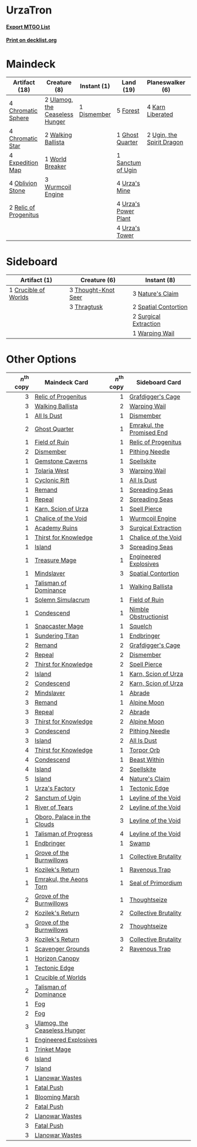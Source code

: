 # UrzaTron

#### [Export MTGO List](../collection/UrzaTron/UrzaTron.txt)
#### [Print on decklist.org](http://decklist.org/?deckmain=4%09Ancient%20Stirrings%0A4%09Chromatic%20Sphere%0A4%09Chromatic%20Star%0A1%09Dismember%0A4%09Expedition%20Map%0A5%09Forest%0A1%09Ghost%20Quarter%0A4%09Karn%20Liberated%0A4%09Oblivion%20Stone%0A2%09Relic%20of%20Progenitus%0A1%09Sanctum%20of%20Ugin%0A4%09Sylvan%20Scrying%0A2%09Ugin,%20the%20Spirit%20Dragon%0A2%09Ulamog,%20the%20Ceaseless%20Hunger%0A4%09Urza's%20Mine%0A4%09Urza's%20Power%20Plant%0A4%09Urza's%20Tower%0A2%09Walking%20Ballista%0A1%09World%20Breaker%0A3%09Wurmcoil%20Engine&deckside=1%09Crucible%20of%20Worlds%0A3%09Nature's%20Claim%0A2%09Spatial%20Contortion%0A2%09Surgical%20Extraction%0A3%09Thought-Knot%20Seer%0A3%09Thragtusk%0A1%09Warping%20Wail)
# Maindeck

|                                         Artifact (18)                                          |                                              Creature (8)                                               |                                     Instant (1)                                      |                                           Land (19)                                           |                                          Planeswalker (6)                                          |                                         Sorcery (8)                                          |
|------------------------------------------------------------------------------------------------|---------------------------------------------------------------------------------------------------------|--------------------------------------------------------------------------------------|-----------------------------------------------------------------------------------------------|----------------------------------------------------------------------------------------------------|----------------------------------------------------------------------------------------------|
|4 [Chromatic Sphere](http://gatherer.wizards.com/Pages/Card/Details.aspx?multiverseid=46046)    |2 [Ulamog, the Ceaseless Hunger](http://gatherer.wizards.com/Pages/Card/Details.aspx?multiverseid=402079)|1 [Dismember](http://gatherer.wizards.com/Pages/Card/Details.aspx?multiverseid=397830)|5 [Forest](http://gatherer.wizards.com/Pages/Card/Details.aspx?multiverseid=439605)            |4 [Karn Liberated](http://gatherer.wizards.com/Pages/Card/Details.aspx?multiverseid=397828)         |4 [Ancient Stirrings](http://gatherer.wizards.com/Pages/Card/Details.aspx?multiverseid=442148)|
|4 [Chromatic Star](http://gatherer.wizards.com/Pages/Card/Details.aspx?multiverseid=118891)     |2 [Walking Ballista](http://gatherer.wizards.com/Pages/Card/Details.aspx?multiverseid=423848)            |                                                                                      |1 [Ghost Quarter](http://gatherer.wizards.com/Pages/Card/Details.aspx?multiverseid=430470)     |2 [Ugin, the Spirit Dragon](http://gatherer.wizards.com/Pages/Card/Details.aspx?multiverseid=394086)|4 [Sylvan Scrying](http://gatherer.wizards.com/Pages/Card/Details.aspx?multiverseid=49529)    |
|4 [Expedition Map](http://gatherer.wizards.com/Pages/Card/Details.aspx?multiverseid=397742)     |1 [World Breaker](http://gatherer.wizards.com/Pages/Card/Details.aspx?multiverseid=407636)               |                                                                                      |1 [Sanctum of Ugin](http://gatherer.wizards.com/Pages/Card/Details.aspx?multiverseid=402022)   |                                                                                                    |                                                                                              |
|4 [Oblivion Stone](http://gatherer.wizards.com/Pages/Card/Details.aspx?multiverseid=438789)     |3 [Wurmcoil Engine](http://gatherer.wizards.com/Pages/Card/Details.aspx?multiverseid=425825)             |                                                                                      |4 [Urza's Mine](http://gatherer.wizards.com/Pages/Card/Details.aspx?multiverseid=220947)       |                                                                                                    |                                                                                              |
|2 [Relic of Progenitus](http://gatherer.wizards.com/Pages/Card/Details.aspx?multiverseid=205326)|                                                                                                         |                                                                                      |4 [Urza's Power Plant](http://gatherer.wizards.com/Pages/Card/Details.aspx?multiverseid=220951)|                                                                                                    |                                                                                              |
|                                                                                                |                                                                                                         |                                                                                      |4 [Urza's Tower](http://gatherer.wizards.com/Pages/Card/Details.aspx?multiverseid=220955)      |                                                                                                    |                                                                                              |


# Sideboard

|                                         Artifact (1)                                          |                                         Creature (6)                                         |                                          Instant (8)                                           |
|-----------------------------------------------------------------------------------------------|----------------------------------------------------------------------------------------------|------------------------------------------------------------------------------------------------|
|1 [Crucible of Worlds](http://gatherer.wizards.com/Pages/Card/Details.aspx?multiverseid=420598)|3 [Thought-Knot Seer](http://gatherer.wizards.com/Pages/Card/Details.aspx?multiverseid=407519)|3 [Nature's Claim](http://gatherer.wizards.com/Pages/Card/Details.aspx?multiverseid=438743)     |
|                                                                                               |3 [Thragtusk](http://gatherer.wizards.com/Pages/Card/Details.aspx?multiverseid=425968)        |2 [Spatial Contortion](http://gatherer.wizards.com/Pages/Card/Details.aspx?multiverseid=407518) |
|                                                                                               |                                                                                              |2 [Surgical Extraction](http://gatherer.wizards.com/Pages/Card/Details.aspx?multiverseid=397706)|
|                                                                                               |                                                                                              |1 [Warping Wail](http://gatherer.wizards.com/Pages/Card/Details.aspx?multiverseid=407522)       |


# Other Options

|*n*<sup>th</sup> copy|                                             Maindeck Card                                             |*n*<sup>th</sup> copy|                                           Sideboard Card                                           |
|--------------------:|-------------------------------------------------------------------------------------------------------|--------------------:|----------------------------------------------------------------------------------------------------|
|                    3|[Relic of Progenitus](http://gatherer.wizards.com/Pages/Card/Details.aspx?multiverseid=205326)         |                    1|[Grafdigger's Cage](http://gatherer.wizards.com/Pages/Card/Details.aspx?multiverseid=426046)        |
|                    3|[Walking Ballista](http://gatherer.wizards.com/Pages/Card/Details.aspx?multiverseid=423848)            |                    2|[Warping Wail](http://gatherer.wizards.com/Pages/Card/Details.aspx?multiverseid=407522)             |
|                    1|[All Is Dust](http://gatherer.wizards.com/Pages/Card/Details.aspx?multiverseid=397750)                 |                    1|[Dismember](http://gatherer.wizards.com/Pages/Card/Details.aspx?multiverseid=397830)                |
|                    2|[Ghost Quarter](http://gatherer.wizards.com/Pages/Card/Details.aspx?multiverseid=430470)               |                    1|[Emrakul, the Promised End](http://gatherer.wizards.com/Pages/Card/Details.aspx?multiverseid=414295)|
|                    1|[Field of Ruin](http://gatherer.wizards.com/Pages/Card/Details.aspx?multiverseid=435415)               |                    1|[Relic of Progenitus](http://gatherer.wizards.com/Pages/Card/Details.aspx?multiverseid=205326)      |
|                    2|[Dismember](http://gatherer.wizards.com/Pages/Card/Details.aspx?multiverseid=397830)                   |                    1|[Pithing Needle](http://gatherer.wizards.com/Pages/Card/Details.aspx?multiverseid=425815)           |
|                    1|[Gemstone Caverns](http://gatherer.wizards.com/Pages/Card/Details.aspx?multiverseid=122094)            |                    1|[Spellskite](http://gatherer.wizards.com/Pages/Card/Details.aspx?multiverseid=397743)               |
|                    1|[Tolaria West](http://gatherer.wizards.com/Pages/Card/Details.aspx?multiverseid=416755)                |                    3|[Warping Wail](http://gatherer.wizards.com/Pages/Card/Details.aspx?multiverseid=407522)             |
|                    1|[Cyclonic Rift](http://gatherer.wizards.com/Pages/Card/Details.aspx?multiverseid=425860)               |                    1|[All Is Dust](http://gatherer.wizards.com/Pages/Card/Details.aspx?multiverseid=397750)              |
|                    1|[Remand](http://gatherer.wizards.com/Pages/Card/Details.aspx?multiverseid=397881)                      |                    1|[Spreading Seas](http://gatherer.wizards.com/Pages/Card/Details.aspx?multiverseid=190405)           |
|                    1|[Repeal](http://gatherer.wizards.com/Pages/Card/Details.aspx?multiverseid=397667)                      |                    2|[Spreading Seas](http://gatherer.wizards.com/Pages/Card/Details.aspx?multiverseid=190405)           |
|                    1|[Karn, Scion of Urza](http://gatherer.wizards.com/Pages/Card/Details.aspx?multiverseid=442889)         |                    1|[Spell Pierce](http://gatherer.wizards.com/Pages/Card/Details.aspx?multiverseid=425876)             |
|                    1|[Chalice of the Void](http://gatherer.wizards.com/Pages/Card/Details.aspx?multiverseid=370411)         |                    1|[Wurmcoil Engine](http://gatherer.wizards.com/Pages/Card/Details.aspx?multiverseid=425825)          |
|                    1|[Academy Ruins](http://gatherer.wizards.com/Pages/Card/Details.aspx?multiverseid=370424)               |                    3|[Surgical Extraction](http://gatherer.wizards.com/Pages/Card/Details.aspx?multiverseid=397706)      |
|                    1|[Thirst for Knowledge](http://gatherer.wizards.com/Pages/Card/Details.aspx?multiverseid=205311)        |                    1|[Chalice of the Void](http://gatherer.wizards.com/Pages/Card/Details.aspx?multiverseid=370411)      |
|                    1|[Island](http://gatherer.wizards.com/Pages/Card/Details.aspx?multiverseid=439602)                      |                    3|[Spreading Seas](http://gatherer.wizards.com/Pages/Card/Details.aspx?multiverseid=190405)           |
|                    1|[Treasure Mage](http://gatherer.wizards.com/Pages/Card/Details.aspx?multiverseid=442776)               |                    1|[Engineered Explosives](http://gatherer.wizards.com/Pages/Card/Details.aspx?multiverseid=370549)    |
|                    1|[Mindslaver](http://gatherer.wizards.com/Pages/Card/Details.aspx?multiverseid=209044)                  |                    3|[Spatial Contortion](http://gatherer.wizards.com/Pages/Card/Details.aspx?multiverseid=407518)       |
|                    1|[Talisman of Dominance](http://gatherer.wizards.com/Pages/Card/Details.aspx?multiverseid=430629)       |                    1|[Walking Ballista](http://gatherer.wizards.com/Pages/Card/Details.aspx?multiverseid=423848)         |
|                    1|[Solemn Simulacrum](http://gatherer.wizards.com/Pages/Card/Details.aspx?multiverseid=420612)           |                    1|[Field of Ruin](http://gatherer.wizards.com/Pages/Card/Details.aspx?multiverseid=435415)            |
|                    1|[Condescend](http://gatherer.wizards.com/Pages/Card/Details.aspx?multiverseid=438612)                  |                    1|[Nimble Obstructionist](http://gatherer.wizards.com/Pages/Card/Details.aspx?multiverseid=430729)    |
|                    1|[Snapcaster Mage](http://gatherer.wizards.com/Pages/Card/Details.aspx?multiverseid=425875)             |                    1|[Squelch](http://gatherer.wizards.com/Pages/Card/Details.aspx?multiverseid=80290)                   |
|                    1|[Sundering Titan](http://gatherer.wizards.com/Pages/Card/Details.aspx?multiverseid=442222)             |                    1|[Endbringer](http://gatherer.wizards.com/Pages/Card/Details.aspx?multiverseid=407513)               |
|                    2|[Remand](http://gatherer.wizards.com/Pages/Card/Details.aspx?multiverseid=397881)                      |                    2|[Grafdigger's Cage](http://gatherer.wizards.com/Pages/Card/Details.aspx?multiverseid=426046)        |
|                    2|[Repeal](http://gatherer.wizards.com/Pages/Card/Details.aspx?multiverseid=397667)                      |                    2|[Dismember](http://gatherer.wizards.com/Pages/Card/Details.aspx?multiverseid=397830)                |
|                    2|[Thirst for Knowledge](http://gatherer.wizards.com/Pages/Card/Details.aspx?multiverseid=205311)        |                    2|[Spell Pierce](http://gatherer.wizards.com/Pages/Card/Details.aspx?multiverseid=425876)             |
|                    2|[Island](http://gatherer.wizards.com/Pages/Card/Details.aspx?multiverseid=439602)                      |                    1|[Karn, Scion of Urza](http://gatherer.wizards.com/Pages/Card/Details.aspx?multiverseid=442889)      |
|                    2|[Condescend](http://gatherer.wizards.com/Pages/Card/Details.aspx?multiverseid=438612)                  |                    2|[Karn, Scion of Urza](http://gatherer.wizards.com/Pages/Card/Details.aspx?multiverseid=442889)      |
|                    2|[Mindslaver](http://gatherer.wizards.com/Pages/Card/Details.aspx?multiverseid=209044)                  |                    1|[Abrade](http://gatherer.wizards.com/Pages/Card/Details.aspx?multiverseid=430772)                   |
|                    3|[Remand](http://gatherer.wizards.com/Pages/Card/Details.aspx?multiverseid=397881)                      |                    1|[Alpine Moon](http://gatherer.wizards.com/Pages/Card/Details.aspx?multiverseid=447264)              |
|                    3|[Repeal](http://gatherer.wizards.com/Pages/Card/Details.aspx?multiverseid=397667)                      |                    2|[Abrade](http://gatherer.wizards.com/Pages/Card/Details.aspx?multiverseid=430772)                   |
|                    3|[Thirst for Knowledge](http://gatherer.wizards.com/Pages/Card/Details.aspx?multiverseid=205311)        |                    2|[Alpine Moon](http://gatherer.wizards.com/Pages/Card/Details.aspx?multiverseid=447264)              |
|                    3|[Condescend](http://gatherer.wizards.com/Pages/Card/Details.aspx?multiverseid=438612)                  |                    2|[Pithing Needle](http://gatherer.wizards.com/Pages/Card/Details.aspx?multiverseid=425815)           |
|                    3|[Island](http://gatherer.wizards.com/Pages/Card/Details.aspx?multiverseid=439602)                      |                    2|[All Is Dust](http://gatherer.wizards.com/Pages/Card/Details.aspx?multiverseid=397750)              |
|                    4|[Thirst for Knowledge](http://gatherer.wizards.com/Pages/Card/Details.aspx?multiverseid=205311)        |                    1|[Torpor Orb](http://gatherer.wizards.com/Pages/Card/Details.aspx?multiverseid=233069)               |
|                    4|[Condescend](http://gatherer.wizards.com/Pages/Card/Details.aspx?multiverseid=438612)                  |                    1|[Beast Within](http://gatherer.wizards.com/Pages/Card/Details.aspx?multiverseid=423482)             |
|                    4|[Island](http://gatherer.wizards.com/Pages/Card/Details.aspx?multiverseid=439602)                      |                    2|[Spellskite](http://gatherer.wizards.com/Pages/Card/Details.aspx?multiverseid=397743)               |
|                    5|[Island](http://gatherer.wizards.com/Pages/Card/Details.aspx?multiverseid=439602)                      |                    4|[Nature's Claim](http://gatherer.wizards.com/Pages/Card/Details.aspx?multiverseid=438743)           |
|                    1|[Urza's Factory](http://gatherer.wizards.com/Pages/Card/Details.aspx?multiverseid=376564)              |                    1|[Tectonic Edge](http://gatherer.wizards.com/Pages/Card/Details.aspx?multiverseid=409575)            |
|                    2|[Sanctum of Ugin](http://gatherer.wizards.com/Pages/Card/Details.aspx?multiverseid=402022)             |                    1|[Leyline of the Void](http://gatherer.wizards.com/Pages/Card/Details.aspx?multiverseid=205013)      |
|                    1|[River of Tears](http://gatherer.wizards.com/Pages/Card/Details.aspx?multiverseid=438812)              |                    2|[Leyline of the Void](http://gatherer.wizards.com/Pages/Card/Details.aspx?multiverseid=205013)      |
|                    1|[Oboro, Palace in the Clouds](http://gatherer.wizards.com/Pages/Card/Details.aspx?multiverseid=74206)  |                    3|[Leyline of the Void](http://gatherer.wizards.com/Pages/Card/Details.aspx?multiverseid=205013)      |
|                    1|[Talisman of Progress](http://gatherer.wizards.com/Pages/Card/Details.aspx?multiverseid=39597)         |                    4|[Leyline of the Void](http://gatherer.wizards.com/Pages/Card/Details.aspx?multiverseid=205013)      |
|                    1|[Endbringer](http://gatherer.wizards.com/Pages/Card/Details.aspx?multiverseid=407513)                  |                    1|[Swamp](http://gatherer.wizards.com/Pages/Card/Details.aspx?multiverseid=439603)                    |
|                    1|[Grove of the Burnwillows](http://gatherer.wizards.com/Pages/Card/Details.aspx?multiverseid=438804)    |                    1|[Collective Brutality](http://gatherer.wizards.com/Pages/Card/Details.aspx?multiverseid=414380)     |
|                    1|[Kozilek's Return](http://gatherer.wizards.com/Pages/Card/Details.aspx?multiverseid=407608)            |                    1|[Ravenous Trap](http://gatherer.wizards.com/Pages/Card/Details.aspx?multiverseid=197537)            |
|                    1|[Emrakul, the Aeons Torn](http://gatherer.wizards.com/Pages/Card/Details.aspx?multiverseid=397905)     |                    1|[Seal of Primordium](http://gatherer.wizards.com/Pages/Card/Details.aspx?multiverseid=425960)       |
|                    2|[Grove of the Burnwillows](http://gatherer.wizards.com/Pages/Card/Details.aspx?multiverseid=438804)    |                    1|[Thoughtseize](http://gatherer.wizards.com/Pages/Card/Details.aspx?multiverseid=438676)             |
|                    2|[Kozilek's Return](http://gatherer.wizards.com/Pages/Card/Details.aspx?multiverseid=407608)            |                    2|[Collective Brutality](http://gatherer.wizards.com/Pages/Card/Details.aspx?multiverseid=414380)     |
|                    3|[Grove of the Burnwillows](http://gatherer.wizards.com/Pages/Card/Details.aspx?multiverseid=438804)    |                    2|[Thoughtseize](http://gatherer.wizards.com/Pages/Card/Details.aspx?multiverseid=438676)             |
|                    3|[Kozilek's Return](http://gatherer.wizards.com/Pages/Card/Details.aspx?multiverseid=407608)            |                    3|[Collective Brutality](http://gatherer.wizards.com/Pages/Card/Details.aspx?multiverseid=414380)     |
|                    1|[Scavenger Grounds](http://gatherer.wizards.com/Pages/Card/Details.aspx?multiverseid=430871)           |                    2|[Ravenous Trap](http://gatherer.wizards.com/Pages/Card/Details.aspx?multiverseid=197537)            |
|                    1|[Horizon Canopy](http://gatherer.wizards.com/Pages/Card/Details.aspx?multiverseid=438806)              |                     |                                                                                                    |
|                    1|[Tectonic Edge](http://gatherer.wizards.com/Pages/Card/Details.aspx?multiverseid=409575)               |                     |                                                                                                    |
|                    1|[Crucible of Worlds](http://gatherer.wizards.com/Pages/Card/Details.aspx?multiverseid=420598)          |                     |                                                                                                    |
|                    2|[Talisman of Dominance](http://gatherer.wizards.com/Pages/Card/Details.aspx?multiverseid=430629)       |                     |                                                                                                    |
|                    1|[Fog](http://gatherer.wizards.com/Pages/Card/Details.aspx?multiverseid=202617)                         |                     |                                                                                                    |
|                    2|[Fog](http://gatherer.wizards.com/Pages/Card/Details.aspx?multiverseid=202617)                         |                     |                                                                                                    |
|                    3|[Ulamog, the Ceaseless Hunger](http://gatherer.wizards.com/Pages/Card/Details.aspx?multiverseid=402079)|                     |                                                                                                    |
|                    1|[Engineered Explosives](http://gatherer.wizards.com/Pages/Card/Details.aspx?multiverseid=370549)       |                     |                                                                                                    |
|                    1|[Trinket Mage](http://gatherer.wizards.com/Pages/Card/Details.aspx?multiverseid=442777)                |                     |                                                                                                    |
|                    6|[Island](http://gatherer.wizards.com/Pages/Card/Details.aspx?multiverseid=439602)                      |                     |                                                                                                    |
|                    7|[Island](http://gatherer.wizards.com/Pages/Card/Details.aspx?multiverseid=439602)                      |                     |                                                                                                    |
|                    1|[Llanowar Wastes](http://gatherer.wizards.com/Pages/Card/Details.aspx?multiverseid=398589)             |                     |                                                                                                    |
|                    1|[Fatal Push](http://gatherer.wizards.com/Pages/Card/Details.aspx?multiverseid=423724)                  |                     |                                                                                                    |
|                    1|[Blooming Marsh](http://gatherer.wizards.com/Pages/Card/Details.aspx?multiverseid=417816)              |                     |                                                                                                    |
|                    2|[Fatal Push](http://gatherer.wizards.com/Pages/Card/Details.aspx?multiverseid=423724)                  |                     |                                                                                                    |
|                    2|[Llanowar Wastes](http://gatherer.wizards.com/Pages/Card/Details.aspx?multiverseid=398589)             |                     |                                                                                                    |
|                    3|[Fatal Push](http://gatherer.wizards.com/Pages/Card/Details.aspx?multiverseid=423724)                  |                     |                                                                                                    |
|                    3|[Llanowar Wastes](http://gatherer.wizards.com/Pages/Card/Details.aspx?multiverseid=398589)             |                     |                                                                                                    |


